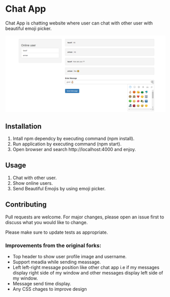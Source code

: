 # Chat App

Chat App is chatting website where user can chat with other user with beautiful emoji picker.

![Example Screenshot](https://github.com/shaikhtausif/chat-app/blob/master/screenshot.png)

## Installation

1. Intall npm dependcy by executing command (npm install).
2. Run application by executing command (npm start).
3. Open browser and search http://localhost:4000 and enjoy.

## Usage

1. Chat with other user.
2. Show online users.
3. Send Beautiful Emojis by using emoji picker.

## Contributing
Pull requests are welcome. For major changes, please open an issue first to discuss what you would like to change.

Please make sure to update tests as appropriate.

### Improvements from the original forks:
  - Top header to show user profile image and username.
  - Support meadia while sending meassage.
  - Left left-right message position like other chat app i.e if my messages display right side of my window and other messages display left side of my window.
  - Message send time display.
  - Any CSS chages to improve design
